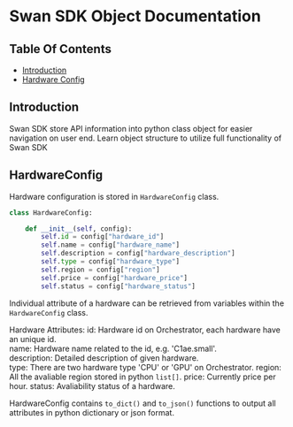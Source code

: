 # Swan SDK Object Documentation

## Table Of Contents
- [Introduction](#introduction)
- [Hardware Config](#hardwareconfig)

## Introduction

Swan SDK store API information into python class object for easier navigation on user end. Learn object structure to utilize full functionality of Swan SDK

## HardwareConfig

Hardware configuration is stored in `HardwareConfig` class.

```python
class HardwareConfig:

    def __init__(self, config):
        self.id = config["hardware_id"]
        self.name = config["hardware_name"]
        self.description = config["hardware_description"]
        self.type = config["hardware_type"]
        self.region = config["region"]
        self.price = config["hardware_price"]
        self.status = config["hardware_status"]
```

Individual attribute of a hardware can be retrieved from variables within the `HardwareConfig` class.

Hardware Attributes:
id: Hardware id on Orchestrator, each hardware have an unique id.\
name: Hardware name related to the id, e.g. 'C1ae.small'.\
description: Detailed description of given hardware.\
type: There are two hardware type 'CPU' or 'GPU' on Orchestrator.
region: All the avaliable region stored in python `list[]`.
price: Currently price per hour.
status: Avaliability status of a hardware. 

HardwareConfig contains `to_dict()` and `to_json()` functions to output all attributes in python dictionary or json format.